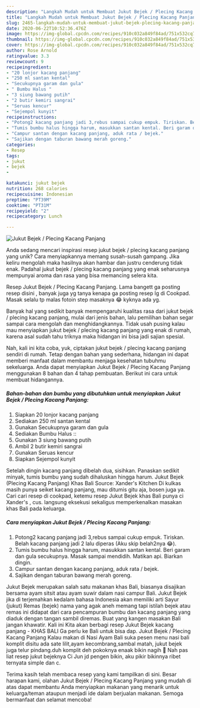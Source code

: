 ```yaml
---
description: "Langkah Mudah untuk Membuat Jukut Bejek / Plecing Kacang Panjang Anti Gagal"
title: "Langkah Mudah untuk Membuat Jukut Bejek / Plecing Kacang Panjang Anti Gagal"
slug: 2465-langkah-mudah-untuk-membuat-jukut-bejek-plecing-kacang-panjang-anti-gagal
date: 2020-06-22T10:52:36.476Z
image: https://img-global.cpcdn.com/recipes/910c032a849f84ad/751x532cq70/jukut-bejek-plecing-kacang-panjang-foto-resep-utama.jpg
thumbnail: https://img-global.cpcdn.com/recipes/910c032a849f84ad/751x532cq70/jukut-bejek-plecing-kacang-panjang-foto-resep-utama.jpg
cover: https://img-global.cpcdn.com/recipes/910c032a849f84ad/751x532cq70/jukut-bejek-plecing-kacang-panjang-foto-resep-utama.jpg
author: Rose Arnold
ratingvalue: 3.3
reviewcount: 9
recipeingredient:
- "20 lonjor kacang panjang"
- "250 ml santan kental"
- "Secukupnya garam dan gula"
- " Bumbu Halus "
- "3 siung bawang putih"
- "2 butir kemiri sangrai"
- "Seruas kencur"
- "Sejempol kunyit"
recipeinstructions:
- "Potong2 kacang panjang jadi 3,rebus sampai cukup empuk. Tiriskan. Belah kacang panjang jadi 2 lalu diperas (Aku skip belah2nya 😂)."
- "Tumis bumbu halus hingga harum, masukkan santan kental. Beri garam dan gula secukupnya. Masak sampai mendidih. Matikan api. Biarkan dingin."
- "Campur santan dengan kacang panjang, aduk rata / bejek."
- "Sajikan dengan taburan bawang merah goreng."
categories:
- Resep
tags:
- jukut
- bejek
- 

katakunci: jukut bejek  
nutrition: 268 calories
recipecuisine: Indonesian
preptime: "PT39M"
cooktime: "PT31M"
recipeyield: "2"
recipecategory: Lunch

---
```



![Jukut Bejek / Plecing Kacang Panjang](https://img-global.cpcdn.com/recipes/910c032a849f84ad/751x532cq70/jukut-bejek-plecing-kacang-panjang-foto-resep-utama.jpg)

Anda sedang mencari inspirasi resep jukut bejek / plecing kacang panjang yang unik? Cara menyiapkannya memang susah-susah gampang. Jika keliru mengolah maka hasilnya akan hambar dan justru cenderung tidak enak. Padahal jukut bejek / plecing kacang panjang yang enak seharusnya mempunyai aroma dan rasa yang bisa memancing selera kita.

Resep Jukut Bejek / Plecing Kacang Panjang. Lama bangett ga posting resep disini , banyak juga yg tanya kenapa ga posting resep lg di Cookpad. Masak selalu tp malas fotoin step masaknya 😂 kyknya ada yg.

Banyak hal yang sedikit banyak mempengaruhi kualitas rasa dari jukut bejek / plecing kacang panjang, mulai dari jenis bahan, lalu pemilihan bahan segar sampai cara mengolah dan menghidangkannya. Tidak usah pusing kalau mau menyiapkan jukut bejek / plecing kacang panjang yang enak di rumah, karena asal sudah tahu triknya maka hidangan ini bisa jadi sajian spesial.


Nah, kali ini kita coba, yuk, ciptakan jukut bejek / plecing kacang panjang sendiri di rumah. Tetap dengan bahan yang sederhana, hidangan ini dapat memberi manfaat dalam membantu menjaga kesehatan tubuhmu sekeluarga. Anda dapat menyiapkan Jukut Bejek / Plecing Kacang Panjang menggunakan 8 bahan dan 4 tahap pembuatan. Berikut ini cara untuk membuat hidangannya.

<!--inarticleads1-->

##### Bahan-bahan dan bumbu yang dibutuhkan untuk menyiapkan Jukut Bejek / Plecing Kacang Panjang:

1. Siapkan 20 lonjor kacang panjang
1. Sediakan 250 ml santan kental
1. Gunakan Secukupnya garam dan gula
1. Sediakan  Bumbu Halus ::
1. Gunakan 3 siung bawang putih
1. Ambil 2 butir kemiri sangrai
1. Gunakan Seruas kencur
1. Siapkan Sejempol kunyit


Setelah dingin kacang panjang dibelah dua, sisihkan. Panaskan sedikit minyak, tumis bumbu yang sudah dihaluskan hingga harum. Jukut Bejek (Plecing Kacang Panjang) Khas Bali Source: Xander&#39;s Kitchen Di kulkas masih punya seiket kacang panjang, mau ditumis gitu aja, bosen juga ya. Cari cari resep di cookpad, ketemu resep Jukut Bejek khas Bali punya ci Xander&#39;s , cus. langsung eksekusi sekaligus memperkenalkan masakan khas Bali pada keluarga. 

<!--inarticleads2-->

##### Cara menyiapkan Jukut Bejek / Plecing Kacang Panjang:

1. Potong2 kacang panjang jadi 3,rebus sampai cukup empuk. Tiriskan. Belah kacang panjang jadi 2 lalu diperas (Aku skip belah2nya 😂).
1. Tumis bumbu halus hingga harum, masukkan santan kental. Beri garam dan gula secukupnya. Masak sampai mendidih. Matikan api. Biarkan dingin.
1. Campur santan dengan kacang panjang, aduk rata / bejek.
1. Sajikan dengan taburan bawang merah goreng.


Jukut Bejek merupakan salah satu makanan khas Bali, biasanya disajikan bersama ayam sitsit atau ayam suwir dalam nasi campur Bali. Jukut Bejek jika di terjemahkan kedalam bahasa Indonesia akan memiliki arti Sayur (jukut) Remas (bejek) nama yang agak aneh memang tapi istilah bejek atau remas ini didapat dari cara pencampuran bumbu dan kacang panjang yang diaduk dengan tangan sambil diremas. Buat yang kangen masakan Bali jangan khawatir. Kali ini Kita akan berbagi resep Jukut Bejek kacang panjang - KHAS BALI Ga perlu ke Bali untuk bisa dap. Jukut Bejek / Plecing Kacang Panjang Kalau makan di Nasi Ayam Bali suka pesen menu nasi bali komplit disitu ada sate lilit,ayam kecombrang,sambal matah, jukut bejek juga telur pindang.duh komplit deh pokoknya enaak bikin nagih 🤭 Nah pas liat resep jukut bejeknya Ci Jun jd pengen bikin, aku pikir bikinnya ribet ternyata simple dan c. 

Terima kasih telah membaca resep yang kami tampilkan di sini. Besar harapan kami, olahan Jukut Bejek / Plecing Kacang Panjang yang mudah di atas dapat membantu Anda menyiapkan makanan yang menarik untuk keluarga/teman ataupun menjadi ide dalam berjualan makanan. Semoga bermanfaat dan selamat mencoba!
